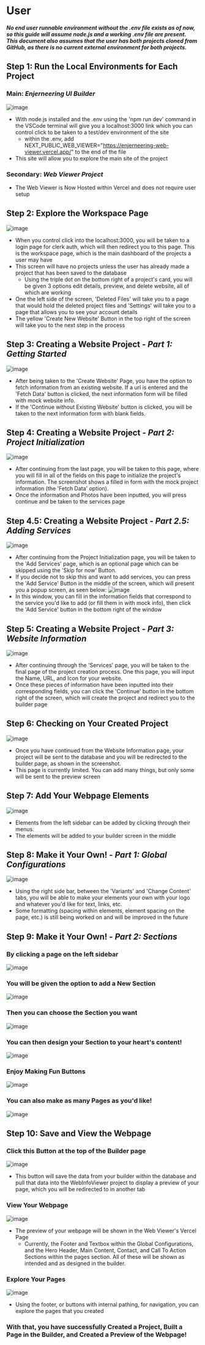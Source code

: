 # User
***No end user runnable environment without the .env file exists as of now, so this guide will assume node.js and a working .env file are present.***
***This document also assumes that the user has both projects cloned from GitHub, as there is no current external environment for both projects.***
## Step 1: Run the Local Environments for Each Project 
### Main: ***Enjerneering UI Builder***
![image](https://github.com/user-attachments/assets/ac468ae7-1769-4925-9f99-0bbc38b84517)
- With node.js installed and the .env using the 'npm run dev' command in the VSCode terminal will give you a localhost:3000 link which you can control click to be taken to a test/dev environment of the site
  - within the .env, add NEXT_PUBLIC_WEB_VIEWER="https://enjerneering-web-viewer.vercel.app/" to the end of the file
- This site will allow you to explore the main site of the project
### Secondary: ***Web Viewer Project***
- The Web Viewer is Now Hosted within Vercel and does not require user setup

## Step 2: Explore the Workspace Page
![image](https://github.com/user-attachments/assets/ff0bdc5e-138e-41ef-b818-51f8864d8358)
- When you control click into the localhost:3000, you will be taken to a login page for clerk auth, which will then redirect you to this page. This is the workspace page, which is the main dashboard of the projects a user may have
- This screen will have no projects unless the user has already made a project that has been saved to the database
  - Using the triple dot on the bottom right of a project's card, you will be given 3 options edit details, preview, and delete website, all of which are working
- One the left side of the screen, 'Deleted Files' will take you to a page that would hold the deleted project files and 'Settings' will take you to a page that allows you to see your account details
- The yellow 'Create New Website' Button in the top right of the screen will take you to the next step in the process

## Step 3: Creating a Website Project - *Part 1: Getting Started*
![image](https://github.com/user-attachments/assets/319fb785-b330-4d99-a9fd-77d09ab038f6)
- After being taken to the 'Create Website' Page, you have the option to fetch information from an existing website. If a url is entered and the 'Fetch Data' button is clicked, the next information form will be filled with mock website info.
- If the 'Continue without Existing Website' button is clicked, you will be taken to the next information form with blank fields.

## Step 4: Creating a Website Project - *Part 2: Project Initialization*
![image](https://github.com/user-attachments/assets/40340bb0-b2a6-4160-ad69-d1cd2311b271)
- After continuing from the last page, you will be taken to this page, where you will fill in all of the fields on this page to initialize the project's information. The screenshot shows a filled in form with the mock project information (the 'Fetch Data' option).
- Once the information and Photos have been inputted, you will press continue and be taken to the services page

## Step 4.5: Creating a Website Project - *Part 2.5: Adding Services*
![image](https://github.com/user-attachments/assets/b4d5a4cf-53f4-4f7c-863d-32de8b36096b)
- After continuing from the Project Initialization page, you will be taken to the 'Add Services' page, which is an optional page which can be skipped using the 'Skip for now' Button.
- If you decide not to skip this and want to add services, you can press the 'Add Service' Button in the middle of the screen, which will present you a popup screen, as seen below:
![image](https://github.com/user-attachments/assets/877bd945-08be-49e7-b873-769d382e4237)
- In this window, you can fill in the information fields that correspond to the service you'd like to add (or fill them in with mock info), then click the 'Add Service' button in the bottom right of the window

## Step 5: Creating a Website Project - *Part 3: Website Information*
![image](https://github.com/user-attachments/assets/1b552951-de2f-4916-a83a-067811e21fd5)
- After continuing through the 'Services' page, you will be taken to the final page of the project creation process. One this page, you will input the Name, URL, and Icon for your website.
- Once these pieces of information have been inputted into their corresponding fields, you can click the 'Continue' button in the bottom right of the screen, which will create the project and redirect you to the builder page

## Step 6: Checking on Your Created Project
![image](https://github.com/user-attachments/assets/82385d32-d16b-4144-bb8e-0a5cd9544575)
- Once you have continued from the Website Information page, your project will be sent to the database and you will be redirected to the builder page, as shown in the screenshot.
- This page is currently limited. You can add many things, but only some will be sent to the preview screen

## Step 7: Add Your Webpage Elements
![image](https://github.com/user-attachments/assets/98c9c1b8-cd7e-41e1-b448-c4a2d991ef04)
- Elements from the left sidebar can be added by clicking through their menus.
- The elements will be added to your builder screen in the middle 

## Step 8: Make it Your Own! - *Part 1: Global Configurations*
![image](https://github.com/user-attachments/assets/d872a2fe-c030-405c-9b52-7250e7cb3ff2)
- Using the right side bar, between the 'Variants' and 'Change Content' tabs, you will be able to make your elements your own with your logo and whatever you'd like for text, links, etc.
- Some formatting (spacing within elements, element spacing on the page, etc.) is still being worked on and will be improved in the future

## Step 9: Make it Your Own! - *Part 2: Sections*
### By clicking a page on the left sidebar
![image](https://github.com/user-attachments/assets/c2fda18f-0cd2-4c9e-b0e2-18ecc282c23b)
### You will be given the option to add a New Section
![image](https://github.com/user-attachments/assets/5fec4814-3983-4b24-809c-f676e8d6689f)
### Then you can choose the Section you want
![image](https://github.com/user-attachments/assets/2c6f1863-f673-4a5d-a880-70bfceb62ca6)
### You can then design your Section to your heart's content!
![image](https://github.com/user-attachments/assets/9545f529-d9d4-4cd0-8e59-219ab269d403)
### Enjoy Making Fun Buttons
![image](https://github.com/user-attachments/assets/2bfa8256-f263-4e36-b1c4-7ece956e2509)
### You can also make as many Pages as you'd like! 
![image](https://github.com/user-attachments/assets/ab7fc0ea-2b62-4136-9da3-0122ab65a358)


## Step 10: Save and View the Webpage
### Click this Button at the top of the Builder page
![image](https://github.com/user-attachments/assets/43f4e0e4-1528-46e2-8d5c-ee684871b042)
- This button will save the data from your builder within the database and pull that data into the WebInfoViewer project to display a preview of your page, which you will be redirected to in another tab
### View Your Webpage 
![image](https://github.com/user-attachments/assets/2352a400-bb57-40d5-ad54-1a05d8085b6c)
- The preview of your webpage will be shown in the Web Viewer's Vercel Page
  - Currently, the Footer and Textbox within the Global Configurations, and the Hero Header, Main Content, Contact, and Call To Action Sections within the pages section. All of these will be shown as intended and as designed in the builder.
### Explore Your Pages
![image](https://github.com/user-attachments/assets/c2998f50-40ed-4335-bfb0-822b15f677c1)
- Using the footer, or buttons with internal pathing, for navigation, you can explore the pages that you created

### **With that, you have successfully Created a Project, Built a Page in the Builder, and Created a Preview of the Webpage!**
